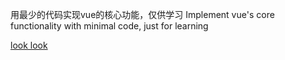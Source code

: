 用最少的代码实现vue的核心功能，仅供学习
Implement vue's core functionality with minimal code, just for learning

[look look](./vue.js)
